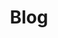 ---
title: "Blog"
permalink: /blog/
layout: categories
author_profile: true
header:
  overlay_image: /assets/images/blog/blog.jpg
  overlay_filter: 0.7
excerpt: Stories That Create New Stories
sitemap: true
---